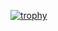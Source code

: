 [![trophy](https://github-profile-trophy.vercel.app/?username=ArianeGomes&theme=onedark)](https://github.com/ryo-ma/github-profile-trophy)
